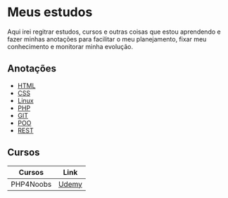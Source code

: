# Meus estudos
Aqui irei regitrar estudos, cursos e outras coisas que estou aprendendo e fazer minhas anotações para facilitar o meu planejamento, fixar meu conhecimento e monitorar minha evolução.

## Anotações
- [HTML](anotacoes/html-tags.md)
- [CSS](anotacoes/css.md)
- [Linux](anotacoes/linux.md)
- [PHP](anotacoes/php.md)
- [GIT](anotacoes/git.md)
- [POO](anotacoes/poo.md)
- [REST](anotacoes/rest.md)

## Cursos
| Cursos              | Link                                                                             |
|---------------------|----------------------------------------------------------------------------------|
|  PHP4Noobs          | [Udemy](https://www.udemy.com/course/php4noobs/learn/lecture/26203800#overview)  | 